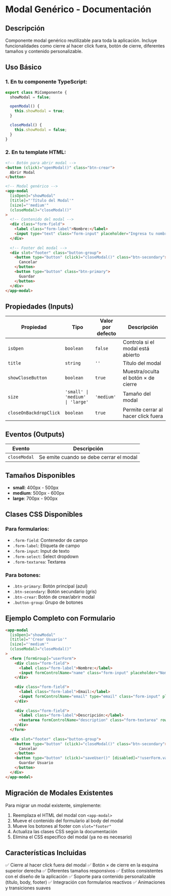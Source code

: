 # Modal Genérico - Documentación

## Descripción
Componente modal genérico reutilizable para toda la aplicación. Incluye funcionalidades como cierre al hacer click fuera, botón de cierre, diferentes tamaños y contenido personalizable.

## Uso Básico

### 1. En tu componente TypeScript:
```typescript
export class MiComponente {
  showModal = false;

  openModal() {
    this.showModal = true;
  }

  closeModal() {
    this.showModal = false;
  }
}
```

### 2. En tu template HTML:
```html
<!-- Botón para abrir modal -->
<button (click)="openModal()" class="btn-crear">
  Abrir Modal
</button>

<!-- Modal genérico -->
<app-modal 
  [isOpen]="showModal" 
  [title]="'Título del Modal'"
  [size]="'medium'"
  (closeModal)="closeModal()"
>
  <!-- Contenido del modal -->
  <div class="form-field">
    <label class="form-label">Nombre:</label>
    <input type="text" class="form-input" placeholder="Ingresa tu nombre">
  </div>
  
  <!-- Footer del modal -->
  <div slot="footer" class="button-group">
    <button type="button" (click)="closeModal()" class="btn-secondary">
      Cancelar
    </button>
    <button type="button" class="btn-primary">
      Guardar
    </button>
  </div>
</app-modal>
```

## Propiedades (Inputs)

| Propiedad | Tipo | Valor por defecto | Descripción |
|-----------|------|-------------------|-------------|
| `isOpen` | `boolean` | `false` | Controla si el modal está abierto |
| `title` | `string` | `''` | Título del modal |
| `showCloseButton` | `boolean` | `true` | Muestra/oculta el botón × de cierre |
| `size` | `'small' \| 'medium' \| 'large'` | `'medium'` | Tamaño del modal |
| `closeOnBackdropClick` | `boolean` | `true` | Permite cerrar al hacer click fuera |

## Eventos (Outputs)

| Evento | Descripción |
|--------|-------------|
| `closeModal` | Se emite cuando se debe cerrar el modal |

## Tamaños Disponibles

- **small**: 400px - 500px
- **medium**: 500px - 600px  
- **large**: 700px - 900px

## Clases CSS Disponibles

### Para formularios:
- `.form-field`: Contenedor de campo
- `.form-label`: Etiqueta de campo
- `.form-input`: Input de texto
- `.form-select`: Select dropdown
- `.form-textarea`: Textarea

### Para botones:
- `.btn-primary`: Botón principal (azul)
- `.btn-secondary`: Botón secundario (gris)
- `.btn-crear`: Botón de crear/abrir modal
- `.button-group`: Grupo de botones

## Ejemplo Completo con Formulario

```html
<app-modal 
  [isOpen]="showModal" 
  [title]="'Crear Usuario'"
  [size]="'medium'"
  (closeModal)="closeModal()"
>
  <form [formGroup]="userForm">
    <div class="form-field">
      <label class="form-label">Nombre:</label>
      <input formControlName="name" class="form-input" placeholder="Nombre completo">
    </div>
    
    <div class="form-field">
      <label class="form-label">Email:</label>
      <input formControlName="email" type="email" class="form-input" placeholder="correo@ejemplo.com">
    </div>
    
    <div class="form-field">
      <label class="form-label">Descripción:</label>
      <textarea formControlName="description" class="form-textarea" rows="3" placeholder="Descripción del usuario"></textarea>
    </div>
  </form>
  
  <div slot="footer" class="button-group">
    <button type="button" (click)="closeModal()" class="btn-secondary">
      Cancelar
    </button>
    <button type="button" (click)="saveUser()" [disabled]="!userForm.valid" class="btn-primary">
      Guardar Usuario
    </button>
  </div>
</app-modal>
```

## Migración de Modales Existentes

Para migrar un modal existente, simplemente:

1. Reemplaza el HTML del modal con `<app-modal>`
2. Mueve el contenido del formulario al body del modal
3. Mueve los botones al footer con `slot="footer"`
4. Actualiza las clases CSS según la documentación
5. Elimina el CSS específico del modal (ya no es necesario)

## Características Incluidas

✅ Cierre al hacer click fuera del modal
✅ Botón × de cierre en la esquina superior derecha
✅ Diferentes tamaños responsivos
✅ Estilos consistentes con el diseño de la aplicación
✅ Soporte para contenido personalizable (título, body, footer)
✅ Integración con formularios reactivos
✅ Animaciones y transiciones suaves
